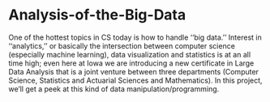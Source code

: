 # Analysis-of-the-Big-Data
One of the hottest topics in CS today is how to handle ‘‘big data.’’ Interest in ‘‘analytics,’’ or basically the intersection between computer science (especially machine learning), data visualization and statistics is at an all time high; even here at Iowa we are introducing a new certificate in Large Data Analysis that is a joint venture between three departments (Computer Science, Statistics and Actuarial Sciences and Mathematics). In this project, we’ll get a peek at this kind of data manipulation/programming.
